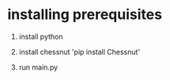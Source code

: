 
# installing prerequisites
1. install python
2. install chessnut
 'pip install Chessnut'
 
3. run main.py


